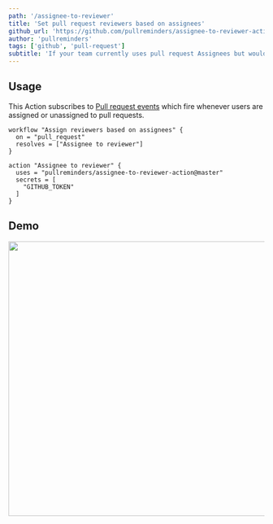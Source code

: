 ```yaml
---
path: '/assignee-to-reviewer'
title: 'Set pull request reviewers based on assignees'
github_url: 'https://github.com/pullreminders/assignee-to-reviewer-action'
author: 'pullreminders'
tags: ['github', 'pull-request']
subtitle: 'If your team currently uses pull request Assignees but would like to switch to Review Requests, having everyone change their workflows can be difficult. This GitHub Action eases the transition by automatically creating and removing review requests based on Assignees.'
---
```


## Usage

This Action subscribes to [Pull request events](https://developer.github.com/v3/activity/events/types/#pullrequestevent) which fire whenever users are assigned or unassigned to pull requests.

```workflow
workflow "Assign reviewers based on assignees" {
  on = "pull_request"
  resolves = ["Assignee to reviewer"]
}

action "Assignee to reviewer" {
  uses = "pullreminders/assignee-to-reviewer-action@master"
  secrets = [
    "GITHUB_TOKEN"
  ]
}
```

## Demo

<img src="https://github.com/pullreminders/assignee-to-reviewer-action/raw/master/docs/images/example.png" width="540">
